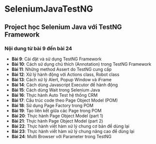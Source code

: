 # SeleniumJavaTestNG

## Project học Selenium Java với TestNG Framework

### **Nội dung từ bài 9 đến bài 24**  

- **Bài 9**: Cài đặt và sử dụng TestNG Framework  
- **Bài 10**: Cách sử dụng chú thích (Annotation) trong TestNG Framework  
- **Bài 11**: Những method Assert do TestNG cung cấp  
- **Bài 12**: Xử lý hành động với Actions class, Robot class  
- **Bài 13**: Cách xử lý Alert, Popup Window và iFrame  
- **Bài 14**: Cách dùng Javascript Executor để hành động  
- **Bài 15**: Cách dùng Wait trong Selenium Java  
- **Bài 16**: Thực hành Auto Test hệ thống CRM  
- **Bài 17**: Cấu trúc code theo Page Object Model (POM)  
- **Bài 18**: Sử dụng Page Factory trong POM  
- **Bài 19**: Tạo liên kết giữa các Page trong POM  
- **Bài 20**: Thực hành Page Object Model (part 1)  
- **Bài 21**: Thực hành Page Object Model (part 2)  
- **Bài 22**: Thực hành viết hàm xử lý chung cơ bản để dùng lại  
- **Bài 23**: Thực hành viết hàm xử lý chung nâng cao để dùng lại  
- **Bài 24**: Multi Browser với Parameter trong TestNG  
